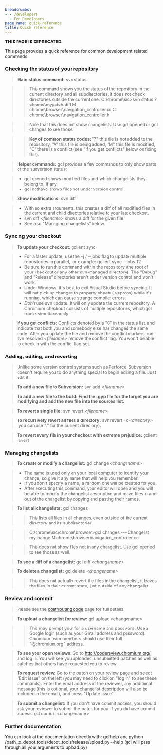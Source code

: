 ```yaml
---
breadcrumbs:
- - /developers
  - For Developers
page_name: quick-reference
title: Quick reference
---
```


**THIS PAGE IS DEPRECATED.**

This page provides a quick reference for common development related commands.

### Checking the status of your repository

> **Main status command:** svn status

> > This command shows you the status of the repository in the current directory
> > and all subdirectories. It does not check directories outside the current
> > one. C:\\chrome\\src&gt;svn status
> > ? chrome\\mypatch.diff
> > M chrome\\browser\\navigation_controller.cc
> > C chrome\\browser\\navigation_controller.h

> > Note that this does not show changelists. Use gcl opened or gcl changes to
> > see those.

> > **Key of common status codes:** "?" this file is not added to the
> > repository, "A" this file is being added, "M" this file is modified, "C"
> > there is a conflict (see "if you get conflicts" below on fixing this).

> **Helper commands:** gcl provides a few commands to only show parts of the
> subversion status:

> *   gcl opened shows modified files and which changelists they belong
              to, if any.
> *   gcl nothave shows files not under version control.

> **Show modifications:** svn diff

> *   With no extra arguments, this creates a diff of all modified files
              in the current and child directories relative to your last
              checkout.
> *   svn diff *&lt;filename&gt;* shows a diff for the given file.
> *   See also "Managing changelists" below.

### Syncing your checkout

> **To update your checkout:** gclient sync

> *   For a faster update, use the -j / --jobs flag to update multiple
              repositories in parallel, for example: gclient sync --jobs 12
> *   Be sure to run this command within the repository (the root of
              your checkout or any other svn-managed directory). The "Debug" and
              "Release" directories aren't under version control and won't work.
> *   Under Windows, it's best to exit Visual Studio before syncing. It
              will not pick up changes to property sheets (.vsprops) while it's
              running, which can cause strange compiler errors.
> *   *Don't* use svn update. It will only update the current
              repository. A Chromium checkout consists of multiple repositories,
              which gcl tracks simultaneously.

> **If you get conflicts:** Conflicts denoted by a "C" in the status list, and
> indicate that both you and somebody else has changed the same code. After you
> update the file and remove the conflict markers, run svn resolved
> *&lt;filename&gt;* remove the conflict flag. You won't be able to check in
> with the conflict flag set.

### Adding, editing, and reverting

> Unlike some version control systems such as Perforce, Subversion doesn't
> require you to do anything special to begin editing a file. Just edit it.

> **To add a new file to Subversion:** svn add *&lt;filename&gt;*

> **To add a new file to the build: Find the .gyp file for the target you are
> modifying and add the new file into the sources list.**

> **To revert a single file:** svn revert *&lt;filename&gt;*

> **To recursively revert all files a directory:** svn revert -R
> *&lt;directory&gt;* (you can use "." for the current directory).

> **To revert every file in your checkout with extreme prejudice:** gclient
> revert

### Managing changelists

> **To create or modify a changelist:** gcl change *&lt;changename&gt;*

> *   The name is used only on your local computer to identify your
              change, so give it any name that will help you remember.
> *   If you don't specify a name, a random one will be created for you.
> *   After executing this command, your editor will open and you will
              be able to modify the changelist description and move files in and
              out of the changelist by copying and pasting their names.

> **To list all changelists:** gcl changes

> > This lists all files in all changes, even outside of the current directory
> > and its subdirectories.

> > C:\\chrome\\src\\chrome\\browser&gt;gcl changes
> > --- Changelist mychange
> > M chrome\\browser\\navigation_controller.cc

> > This does not show files not in any changelist. Use gcl opened to see those
> > as well.

> **To see a diff of a changelist:** gcl diff *&lt;changename&gt;*

> **To delete a changelist:** gcl delete *&lt;changename&gt;*

> > This does not actually revert the files in the changelist, it leaves the
> > files in their current state, just outside of any changelist.

### Review and commit

> Please see the [contributing code](/developers/contributing-code) page for
> full details.

> **To upload a changelist for review:** gcl upload &lt;changename&gt;

> > This may prompt your for a username and password. Use a Google login (such
> > as your Gmail address and password). Chromium team members should use their
> > full "@chromium.org" address.

> **To see your open reviews:** Go to <http://codereview.chromium.org/> and log
> in. You will see you uploaded, unsubmitted patches as well as patches that
> others have requested you to review.

> **To request review:** Go to the patch on your review page and select "Edit
> issue" on the left (you may need to click on "log in" to see these commands).
> Enter the email address of the reviewer, any additional message (this is
> optional, your changelist description will also be included in the email), and
> press "Update issue".

> **To submit a changelist:** If you don't have commit access, you should ask
> your reviewer to submit the patch for you. If you do have commit access: gcl
> commit &lt;changename&gt;

### Further documentation

You can look at the documentation directly with:
gcl help
and
python /path_to_depot_tools/depot_tools/release/upload.py --help
(gcl will pass through all your arguments to upload.py)